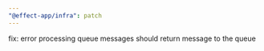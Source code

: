 ```yaml
---
"@effect-app/infra": patch
---
```


fix: error processing queue messages should return message to the queue
